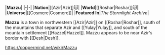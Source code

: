 |**Mazzu**|
|-|-|
|**Nation**|[[Azir\|Azir]]🐱︎|
|**World**|[[Roshar\|Roshar]]🐱︎|
|**Universe**|[[Cosmere\|Cosmere]]|
|**Featured In**|*The Stormlight Archive*|

**Mazzu** is a town in northwestern [[Azir\|Azir]] on [[Roshar\|Roshar]], south of the mountains that separate Azir and [[Yulay\|Yulay]], and south of the mountain settlement [[Hazzel\|Hazzel]]. Mazzu appears to be near Azir's border with [[Desh\|Desh]].



https://coppermind.net/wiki/Mazzu